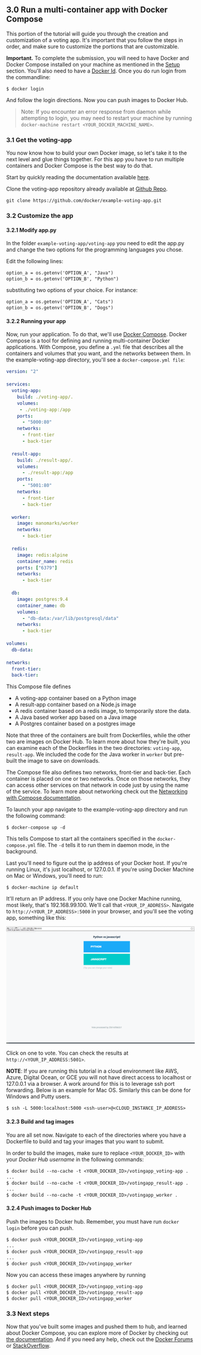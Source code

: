 ## 3.0 Run a multi-container app with Docker Compose
This portion of the tutorial will guide you through the creation and customization of a voting app. It's important that you follow the steps in order, and make sure to customize the portions that are customizable.

**Important.**
To complete the submission, you will need to have Docker and Docker Compose installed on your machine as mentioned in the [Setup](./setup.md) section. You'll also need to have a [Docker Id](https://hub.docker.com/register/). Once you do run login from the commandline:

```
$ docker login
```

And follow the login directions. Now you can push images to Docker Hub.

> Note: If you encounter an error response from daemon while attempting to login, you may need to restart your machine by running `docker-machine restart <YOUR_DOCKER_MACHINE_NAME>`.


### 3.1 Get the voting-app
You now know how to build your own Docker image, so let's take it to the next level and glue things together. For this app you have to run multiple containers and Docker Compose is the best way to do that.

Start by quickly reading the documentation available [here](https://docs.docker.com/compose/overview/).

Clone the voting-app repository already available at [Github Repo](https://github.com/docker/example-voting-app.git).

```
git clone https://github.com/docker/example-voting-app.git
```

### 3.2 Customize the app

#### 3.2.1 Modify app.py

In the folder ```example-voting-app/voting-app``` you need to edit the app.py and change the two options for the programming languages you chose.

Edit the following lines:

```
option_a = os.getenv('OPTION_A', "Java")
option_b = os.getenv('OPTION_B', "Python")
```

substituting two options of your choice. For instance:

```
option_a = os.getenv('OPTION_A', "Cats")
option_b = os.getenv('OPTION_B', "Dogs")
```
#### 3.2.2 Running your app
Now, run your application. To do that, we'll use [Docker Compose](https://docs.docker.com/compose). Docker Compose is a tool for defining and running multi-container Docker applications. With Compose, you define a `.yml` file that describes all the containers and volumes that you want, and the networks between them. In the example-voting-app directory, you'll see a `docker-compose.yml file`:

```yml
version: "2"

services:
  voting-app:
    build: ./voting-app/.
    volumes:
     - ./voting-app:/app
    ports:
      - "5000:80"
    networks:
      - front-tier
      - back-tier

  result-app:
    build: ./result-app/.
    volumes:
      - ./result-app:/app
    ports:
      - "5001:80"
    networks:
      - front-tier
      - back-tier

  worker:
    image: manomarks/worker
    networks:
      - back-tier

  redis:
    image: redis:alpine
    container_name: redis
    ports: ["6379"]
    networks:
      - back-tier

  db:
    image: postgres:9.4
    container_name: db
    volumes:
      - "db-data:/var/lib/postgresql/data"
    networks:
      - back-tier

volumes:
  db-data:

networks:
  front-tier:
  back-tier:
```

This Compose file defines

- A voting-app container based on a Python image
- A result-app container based on a Node.js image
- A redis container based on a redis image, to temporarily store the data.
- A Java based worker app based on a Java image
- A Postgres container based on a postgres image

Note that three of the containers are built from Dockerfiles, while the other two are images on Docker Hub. To learn more about how they're built, you can examine each of the Dockerfiles in the two directories: `voting-app`, `result-app`. We included the code for the Java worker in `worker` but pre-built the image to save on downloads.

The Compose file also defines two networks, front-tier and back-tier. Each container is placed on one or two networks. Once on those networks, they can access other services on that network in code just by using the name of the service. To learn more about networking check out the [Networking with Compose documentation](https://docs.docker.com/compose/networking/).

To launch your app navigate to the example-voting-app directory and run the following command:

```
$ docker-compose up -d
```

This tells Compose to start all the containers specified in the `docker-compose.yml` file. The `-d` tells it to run them in daemon mode, in the background.

Last you'll need to figure out the ip address of your Docker host. If you're running Linux, it's just localhost, or 127.0.0.1. If you're using Docker Machine on Mac or Windows, you'll need to run:

```
$ docker-machine ip default
```

It'll return an IP address. If you only have one Docker Machine running, most likely, that's 192.168.99.100. We'll call that `<YOUR_IP_ADDRESS>`. Navigate to `http://<YOUR_IP_ADDRESS>:5000` in your browser, and you'll see the voting app, something like this:

<img src="../images/vote.png" title="vote">

Click on one to vote. You can check the results at `http://<YOUR_IP_ADDRESS:5001>`.

**NOTE**: If you are running this tutorial in a cloud environment like AWS, Azure, Digital Ocean, or GCE you will not have direct access to localhost or 127.0.0.1 via a browser.  A work around for this is to leverage ssh port forwarding.  Below is an example for Mac OS.  Similarly this can be done for Windows and Putty users.

```
$ ssh -L 5000:localhost:5000 <ssh-user>@<CLOUD_INSTANCE_IP_ADDRESS>
```

#### 3.2.3 Build and tag images

You are all set now. Navigate to each of the directories where you have a Dockerfile to build and tag your images that you want to submit.

In order to build the images, make sure to replace `<YOUR_DOCKER_ID>` with your *Docker Hub username* in the following commands:

```
$ docker build --no-cache -t <YOUR_DOCKER_ID>/votingapp_voting-app .
...
$ docker build --no-cache -t <YOUR_DOCKER_ID>/votingapp_result-app .
...
$ docker build --no-cache -t <YOUR_DOCKER_ID>/votingapp_worker .
```

#### 3.2.4 Push images to Docker Hub

Push the images to Docker hub. Remember, you must have run `docker login` before you can push.

```
$ docker push <YOUR_DOCKER_ID>/votingapp_voting-app
...
$ docker push <YOUR_DOCKER_ID>/votingapp_result-app
...
$ docker push <YOUR_DOCKER_ID>/votingapp_worker
```

Now you can access these images anywhere by running

```
$ docker pull <YOUR_DOCKER_ID>/votingapp_voting-app
$ docker pull <YOUR_DOCKER_ID>/votingapp_result-app
$ docker pull <YOUR_DOCKER_ID>/votingapp_worker
```

### 3.3 Next steps
Now that you've built some images and pushed them to hub, and learned about Docker Compose, you can explore more of Docker by checking out [the documentation](https://docs.docker.com). And if you need any help, check out the [Docker Forums](forums.docker.com) or [StackOverflow](https://stackoverflow.com/tags/docker/).
